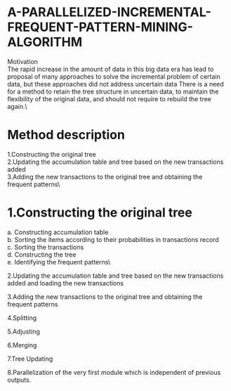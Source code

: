 # A-PARALLELIZED-INCREMENTAL-FREQUENT-PATTERN-MINING-ALGORITHM
Motivation\
The rapid increase in the amount of data in this big data era has lead to proposal of many approaches to solve the incremental problem of certain data, but these approaches did not address uncertain data
There is a need for a method to retain the tree structure in uncertain data, to maintain the flexibility of the original data, and should not require to rebuild the tree again.\
# Method description
1.Constructing the original tree\
2.Updating the accumulation table and tree based on the new transactions added\
3.Adding the new transactions to the original tree and obtaining the frequent patterns\

# 1.Constructing the original tree
a. Constructing accumulation table\
b. Sorting the items according to their probabilities in transactions record\
c. Sorting the transactions\
d. Constructing the tree\
e. Identifying the frequent patterns\

 2.Updating the accumulation table and tree based on the new transactions added and loading the new transactions
 
3.Adding the new transactions to the original tree and obtaining the frequent patterns

 4.Splitting

 5.Adjusting

 6.Merging

 7.Tree Updating
 
 8.Parallelization of the very first module which is independent of previous outputs.
